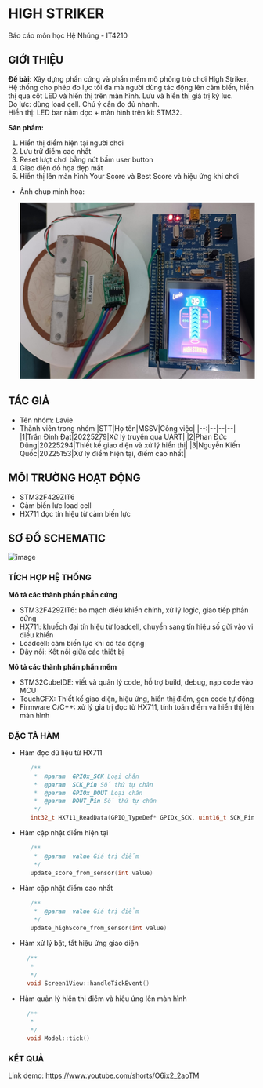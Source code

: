 # HIGH STRIKER

Báo cáo môn học Hệ Nhúng - IT4210

## GIỚI THIỆU

__Đề bài__: Xây dựng phần cứng và phần mềm mô phỏng trò chơi High Striker. Hệ thống cho phép đo lực tối đa mà người dùng tác động lên cảm biến, hiển thị qua cột LED và hiển thị trên màn hình. Lưu và hiển thị giá trị kỷ lục.\
Đo lực: dùng load cell. Chú ý cần đo đủ nhanh.\
Hiển thị: LED bar nằm dọc + màn hình trên kit STM32.

__Sản phẩm:__
1. Hiển thị điểm hiện tại người chơi
2. Lưu trữ điểm cao nhất
3. Reset lượt chơi bằng nút bấm user button
4. Giao diện đồ họa đẹp mắt
5. Hiển thị lên màn hình Your Score và Best Score và hiệu ứng khi chơi
- Ảnh chụp minh họa:

  ![Ảnh minh họa](https://github.com/phandungnc/High_Striker_Lavie/blob/main/anh%20minh%20hoa.jpg)

## TÁC GIẢ

- Tên nhóm: Lavie
- Thành viên trong nhóm
  |STT|Họ tên|MSSV|Công việc|
  |--:|--|--|--|
  |1|Trần Đình Đạt|20225279|Xử lý truyền qua UART|
  |2|Phan Đức Dũng|20225294|Thiết kế giao diện và xử lý hiển thị|
  |3|Nguyễn Kiến Quốc|20225153|Xử lý điểm hiện tại, điểm cao nhất|

## MÔI TRƯỜNG HOẠT ĐỘNG

- STM32F429ZIT6
- Cảm biến lực load cell
- HX711 đọc tín hiệu từ cảm biến lực

## SƠ ĐỒ SCHEMATIC

![image](https://github.com/user-attachments/assets/f15f7379-09bf-472a-b0d9-4de6d32a6ec0)

### TÍCH HỢP HỆ THỐNG

__Mô tả các thành phần phần cứng__

- STM32F429ZIT6: bo mạch điều khiển chính, xử lý logic, giao tiếp phần cứng
- HX711: khuếch đại tín hiệu từ loadcell, chuyển sang tín hiệu số gửi vào vi điều khiển
- Loadcell: cảm biến lực khi có tác động
- Dây nối: Kết nối giữa các thiết bị

__Mô tả các thành phần phần mềm__

- STM32CubeIDE: viết và quản lý code, hỗ trợ build, debug, nạp code vào MCU
- TouchGFX: Thiết kế giao diện, hiệu ứng, hiển thị điểm, gen code tự động
- Firmware C/C++: xử lý giá trị đọc từ HX711, tính toán điểm và hiển thị lên màn hình
### ĐẶC TẢ HÀM

- Hàm đọc dữ liệu từ HX711
  ```C
     /**
      *  @param  GPIOx_SCK Loại chân 
      *  @param  SCK_Pin Số thứ tự chân
      *  @param  GPIOx_DOUT Loại chân
      *  @param  DOUT_Pin Số thứ tự chân
      */
     int32_t HX711_ReadData(GPIO_TypeDef* GPIOx_SCK, uint16_t SCK_Pin, GPIO_TypeDef* GPIOx_DOUT, uint16_t DOUT_Pin)
  ```
- Hàm cập nhật điểm hiện tại
  ```C
     /**
      *  @param  value Giá trị điểm
      */
     update_score_from_sensor(int value)
  ```
- Hàm cập nhật điểm cao nhất
  ```C
     /**
      *  @param  value Giá trị điểm
      */
     update_highScore_from_sensor(int value)
  ```
- Hàm xử lý bật, tắt hiệu ứng giao diện
   ```C
     /**
      *  
      */
     void Screen1View::handleTickEvent()
  ```
-  Hàm quản lý hiển thị điểm và hiệu ứng lên màn hình
   ```C
     /**
      *  
      */
     void Model::tick()

### KẾT QUẢ
Link demo: https://www.youtube.com/shorts/O6ix2_2aoTM
